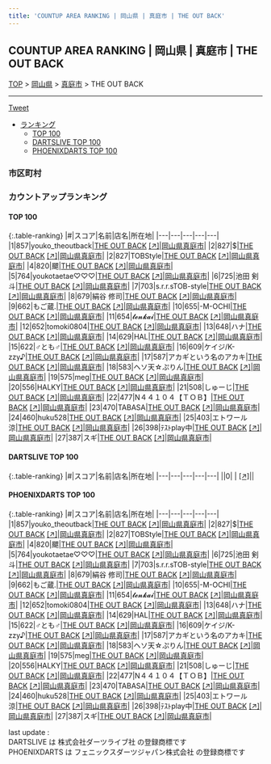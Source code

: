 ```yaml
---
title: 'COUNTUP AREA RANKING | 岡山県 | 真庭市 | THE OUT BACK'
---
```

## COUNTUP AREA RANKING | 岡山県 | 真庭市 | THE OUT BACK

[TOP](/darts/rank/) > [岡山県](/darts/rank/岡山県/) > [真庭市](/darts/rank/岡山県/真庭市/) > THE OUT BACK

___

<a href="https://twitter.com/share?ref_src=twsrc%5Etfw" data-text="COUNTUP AREA RANKING | 岡山県真庭市THE OUT BACK" class="twitter-share-button" data-hashtags="DARTSLIVE,PHOENIXDARTS,darts,ダーツ" data-show-count="false">Tweet</a>

* [ランキング](#カウントアップランキング)
    * [TOP 100](#top-100)
    * [DARTSLIVE TOP 100](#dartslive-top-100)
    * [PHOENIXDARTS TOP 100](#phoenixdarts-top-100)

### 市区町村

<ul>

</ul>

### カウントアップランキング

#### TOP 100



{:.table-ranking}
|#|スコア|名前|店名|所在地|
|---|---|---|---|---|
|1|857|<span class="rank-name-pd">youko_theoutback</span>|<a href="/darts/rank/shops/10509.html">THE OUT BACK</a> <a href="https://vs.phoenixdarts.com/jp/shop/shopDetailInfo/s_10509?s_seq=10509">[↗]</a>|<a href="/darts/rank/岡山県/真庭市">岡山県真庭市</a>|
|2|827|<span class="rank-name-pd">$</span>|<a href="/darts/rank/shops/10509.html">THE OUT BACK</a> <a href="https://vs.phoenixdarts.com/jp/shop/shopDetailInfo/s_10509?s_seq=10509">[↗]</a>|<a href="/darts/rank/岡山県/真庭市">岡山県真庭市</a>|
|2|827|<span class="rank-name-pd">TOBStyle</span>|<a href="/darts/rank/shops/10509.html">THE OUT BACK</a> <a href="https://vs.phoenixdarts.com/jp/shop/shopDetailInfo/s_10509?s_seq=10509">[↗]</a>|<a href="/darts/rank/岡山県/真庭市">岡山県真庭市</a>|
|4|820|<span class="rank-name-pd">飃</span>|<a href="/darts/rank/shops/10509.html">THE OUT BACK</a> <a href="https://vs.phoenixdarts.com/jp/shop/shopDetailInfo/s_10509?s_seq=10509">[↗]</a>|<a href="/darts/rank/岡山県/真庭市">岡山県真庭市</a>|
|5|764|<span class="rank-name-pd">youkotaetae♡♡♡</span>|<a href="/darts/rank/shops/10509.html">THE OUT BACK</a> <a href="https://vs.phoenixdarts.com/jp/shop/shopDetailInfo/s_10509?s_seq=10509">[↗]</a>|<a href="/darts/rank/岡山県/真庭市">岡山県真庭市</a>|
|6|725|<span class="rank-name-pd">池田 剣斗</span>|<a href="/darts/rank/shops/10509.html">THE OUT BACK</a> <a href="https://vs.phoenixdarts.com/jp/shop/shopDetailInfo/s_10509?s_seq=10509">[↗]</a>|<a href="/darts/rank/岡山県/真庭市">岡山県真庭市</a>|
|7|703|<span class="rank-name-pd">s.r.r.sTOB-style</span>|<a href="/darts/rank/shops/10509.html">THE OUT BACK</a> <a href="https://vs.phoenixdarts.com/jp/shop/shopDetailInfo/s_10509?s_seq=10509">[↗]</a>|<a href="/darts/rank/岡山県/真庭市">岡山県真庭市</a>|
|8|679|<span class="rank-name-pd">絹谷 修司</span>|<a href="/darts/rank/shops/10509.html">THE OUT BACK</a> <a href="https://vs.phoenixdarts.com/jp/shop/shopDetailInfo/s_10509?s_seq=10509">[↗]</a>|<a href="/darts/rank/岡山県/真庭市">岡山県真庭市</a>|
|9|662|<span class="rank-name-pd">もご蔵.</span>|<a href="/darts/rank/shops/10509.html">THE OUT BACK</a> <a href="https://vs.phoenixdarts.com/jp/shop/shopDetailInfo/s_10509?s_seq=10509">[↗]</a>|<a href="/darts/rank/岡山県/真庭市">岡山県真庭市</a>|
|10|655|<span class="rank-name-pd">-M-OCHI</span>|<a href="/darts/rank/shops/10509.html">THE OUT BACK</a> <a href="https://vs.phoenixdarts.com/jp/shop/shopDetailInfo/s_10509?s_seq=10509">[↗]</a>|<a href="/darts/rank/岡山県/真庭市">岡山県真庭市</a>|
|11|654|<span class="rank-name-pd">𝓽𝓮𝓷𝓴𝓪𝓲</span>|<a href="/darts/rank/shops/10509.html">THE OUT BACK</a> <a href="https://vs.phoenixdarts.com/jp/shop/shopDetailInfo/s_10509?s_seq=10509">[↗]</a>|<a href="/darts/rank/岡山県/真庭市">岡山県真庭市</a>|
|12|652|<span class="rank-name-pd">tomoki0804</span>|<a href="/darts/rank/shops/10509.html">THE OUT BACK</a> <a href="https://vs.phoenixdarts.com/jp/shop/shopDetailInfo/s_10509?s_seq=10509">[↗]</a>|<a href="/darts/rank/岡山県/真庭市">岡山県真庭市</a>|
|13|648|<span class="rank-name-pd">ハナ</span>|<a href="/darts/rank/shops/10509.html">THE OUT BACK</a> <a href="https://vs.phoenixdarts.com/jp/shop/shopDetailInfo/s_10509?s_seq=10509">[↗]</a>|<a href="/darts/rank/岡山県/真庭市">岡山県真庭市</a>|
|14|629|<span class="rank-name-pd">HAL</span>|<a href="/darts/rank/shops/10509.html">THE OUT BACK</a> <a href="https://vs.phoenixdarts.com/jp/shop/shopDetailInfo/s_10509?s_seq=10509">[↗]</a>|<a href="/darts/rank/岡山県/真庭市">岡山県真庭市</a>|
|15|622|<span class="rank-name-pd">♂とも♂</span>|<a href="/darts/rank/shops/10509.html">THE OUT BACK</a> <a href="https://vs.phoenixdarts.com/jp/shop/shopDetailInfo/s_10509?s_seq=10509">[↗]</a>|<a href="/darts/rank/岡山県/真庭市">岡山県真庭市</a>|
|16|609|<span class="rank-name-pd">ケイジ/K-zzy♪</span>|<a href="/darts/rank/shops/10509.html">THE OUT BACK</a> <a href="https://vs.phoenixdarts.com/jp/shop/shopDetailInfo/s_10509?s_seq=10509">[↗]</a>|<a href="/darts/rank/岡山県/真庭市">岡山県真庭市</a>|
|17|587|<span class="rank-name-pd">アカギという名のアカキ</span>|<a href="/darts/rank/shops/10509.html">THE OUT BACK</a> <a href="https://vs.phoenixdarts.com/jp/shop/shopDetailInfo/s_10509?s_seq=10509">[↗]</a>|<a href="/darts/rank/岡山県/真庭市">岡山県真庭市</a>|
|18|583|<span class="rank-name-pd">ヘソ天☆ぷりん</span>|<a href="/darts/rank/shops/10509.html">THE OUT BACK</a> <a href="https://vs.phoenixdarts.com/jp/shop/shopDetailInfo/s_10509?s_seq=10509">[↗]</a>|<a href="/darts/rank/岡山県/真庭市">岡山県真庭市</a>|
|19|575|<span class="rank-name-pd">meg</span>|<a href="/darts/rank/shops/10509.html">THE OUT BACK</a> <a href="https://vs.phoenixdarts.com/jp/shop/shopDetailInfo/s_10509?s_seq=10509">[↗]</a>|<a href="/darts/rank/岡山県/真庭市">岡山県真庭市</a>|
|20|556|<span class="rank-name-pd">HALKY</span>|<a href="/darts/rank/shops/10509.html">THE OUT BACK</a> <a href="https://vs.phoenixdarts.com/jp/shop/shopDetailInfo/s_10509?s_seq=10509">[↗]</a>|<a href="/darts/rank/岡山県/真庭市">岡山県真庭市</a>|
|21|508|<span class="rank-name-pd">しゅーじ</span>|<a href="/darts/rank/shops/10509.html">THE OUT BACK</a> <a href="https://vs.phoenixdarts.com/jp/shop/shopDetailInfo/s_10509?s_seq=10509">[↗]</a>|<a href="/darts/rank/岡山県/真庭市">岡山県真庭市</a>|
|22|477|<span class="rank-name-pd">N４４１０４【ＴＯＢ】</span>|<a href="/darts/rank/shops/10509.html">THE OUT BACK</a> <a href="https://vs.phoenixdarts.com/jp/shop/shopDetailInfo/s_10509?s_seq=10509">[↗]</a>|<a href="/darts/rank/岡山県/真庭市">岡山県真庭市</a>|
|23|470|<span class="rank-name-pd">TABASA</span>|<a href="/darts/rank/shops/10509.html">THE OUT BACK</a> <a href="https://vs.phoenixdarts.com/jp/shop/shopDetailInfo/s_10509?s_seq=10509">[↗]</a>|<a href="/darts/rank/岡山県/真庭市">岡山県真庭市</a>|
|24|460|<span class="rank-name-pd">huku528</span>|<a href="/darts/rank/shops/10509.html">THE OUT BACK</a> <a href="https://vs.phoenixdarts.com/jp/shop/shopDetailInfo/s_10509?s_seq=10509">[↗]</a>|<a href="/darts/rank/岡山県/真庭市">岡山県真庭市</a>|
|25|403|<span class="rank-name-pd">エトワール涼</span>|<a href="/darts/rank/shops/10509.html">THE OUT BACK</a> <a href="https://vs.phoenixdarts.com/jp/shop/shopDetailInfo/s_10509?s_seq=10509">[↗]</a>|<a href="/darts/rank/岡山県/真庭市">岡山県真庭市</a>|
|26|398|<span class="rank-name-pd">ﾃｽﾄplay中</span>|<a href="/darts/rank/shops/10509.html">THE OUT BACK</a> <a href="https://vs.phoenixdarts.com/jp/shop/shopDetailInfo/s_10509?s_seq=10509">[↗]</a>|<a href="/darts/rank/岡山県/真庭市">岡山県真庭市</a>|
|27|387|<span class="rank-name-pd">スギ</span>|<a href="/darts/rank/shops/10509.html">THE OUT BACK</a> <a href="https://vs.phoenixdarts.com/jp/shop/shopDetailInfo/s_10509?s_seq=10509">[↗]</a>|<a href="/darts/rank/岡山県/真庭市">岡山県真庭市</a>|


#### DARTSLIVE TOP 100



{:.table-ranking}
|#|スコア|名前|店名|所在地|
|---|---|---|---|---|
||0|<span class="rank-name-dl"> </span>|<a href="/darts/rank/shops/.html"></a> <a href="">[↗]</a>|<a href="/darts/rank//"></a>|


#### PHOENIXDARTS TOP 100



{:.table-ranking}
|#|スコア|名前|店名|所在地|
|---|---|---|---|---|
|1|857|<span class="rank-name-pd">youko_theoutback</span>|<a href="/darts/rank/shops/10509.html">THE OUT BACK</a> <a href="https://vs.phoenixdarts.com/jp/shop/shopDetailInfo/s_10509?s_seq=10509">[↗]</a>|<a href="/darts/rank/岡山県/真庭市">岡山県真庭市</a>|
|2|827|<span class="rank-name-pd">$</span>|<a href="/darts/rank/shops/10509.html">THE OUT BACK</a> <a href="https://vs.phoenixdarts.com/jp/shop/shopDetailInfo/s_10509?s_seq=10509">[↗]</a>|<a href="/darts/rank/岡山県/真庭市">岡山県真庭市</a>|
|2|827|<span class="rank-name-pd">TOBStyle</span>|<a href="/darts/rank/shops/10509.html">THE OUT BACK</a> <a href="https://vs.phoenixdarts.com/jp/shop/shopDetailInfo/s_10509?s_seq=10509">[↗]</a>|<a href="/darts/rank/岡山県/真庭市">岡山県真庭市</a>|
|4|820|<span class="rank-name-pd">飃</span>|<a href="/darts/rank/shops/10509.html">THE OUT BACK</a> <a href="https://vs.phoenixdarts.com/jp/shop/shopDetailInfo/s_10509?s_seq=10509">[↗]</a>|<a href="/darts/rank/岡山県/真庭市">岡山県真庭市</a>|
|5|764|<span class="rank-name-pd">youkotaetae♡♡♡</span>|<a href="/darts/rank/shops/10509.html">THE OUT BACK</a> <a href="https://vs.phoenixdarts.com/jp/shop/shopDetailInfo/s_10509?s_seq=10509">[↗]</a>|<a href="/darts/rank/岡山県/真庭市">岡山県真庭市</a>|
|6|725|<span class="rank-name-pd">池田 剣斗</span>|<a href="/darts/rank/shops/10509.html">THE OUT BACK</a> <a href="https://vs.phoenixdarts.com/jp/shop/shopDetailInfo/s_10509?s_seq=10509">[↗]</a>|<a href="/darts/rank/岡山県/真庭市">岡山県真庭市</a>|
|7|703|<span class="rank-name-pd">s.r.r.sTOB-style</span>|<a href="/darts/rank/shops/10509.html">THE OUT BACK</a> <a href="https://vs.phoenixdarts.com/jp/shop/shopDetailInfo/s_10509?s_seq=10509">[↗]</a>|<a href="/darts/rank/岡山県/真庭市">岡山県真庭市</a>|
|8|679|<span class="rank-name-pd">絹谷 修司</span>|<a href="/darts/rank/shops/10509.html">THE OUT BACK</a> <a href="https://vs.phoenixdarts.com/jp/shop/shopDetailInfo/s_10509?s_seq=10509">[↗]</a>|<a href="/darts/rank/岡山県/真庭市">岡山県真庭市</a>|
|9|662|<span class="rank-name-pd">もご蔵.</span>|<a href="/darts/rank/shops/10509.html">THE OUT BACK</a> <a href="https://vs.phoenixdarts.com/jp/shop/shopDetailInfo/s_10509?s_seq=10509">[↗]</a>|<a href="/darts/rank/岡山県/真庭市">岡山県真庭市</a>|
|10|655|<span class="rank-name-pd">-M-OCHI</span>|<a href="/darts/rank/shops/10509.html">THE OUT BACK</a> <a href="https://vs.phoenixdarts.com/jp/shop/shopDetailInfo/s_10509?s_seq=10509">[↗]</a>|<a href="/darts/rank/岡山県/真庭市">岡山県真庭市</a>|
|11|654|<span class="rank-name-pd">𝓽𝓮𝓷𝓴𝓪𝓲</span>|<a href="/darts/rank/shops/10509.html">THE OUT BACK</a> <a href="https://vs.phoenixdarts.com/jp/shop/shopDetailInfo/s_10509?s_seq=10509">[↗]</a>|<a href="/darts/rank/岡山県/真庭市">岡山県真庭市</a>|
|12|652|<span class="rank-name-pd">tomoki0804</span>|<a href="/darts/rank/shops/10509.html">THE OUT BACK</a> <a href="https://vs.phoenixdarts.com/jp/shop/shopDetailInfo/s_10509?s_seq=10509">[↗]</a>|<a href="/darts/rank/岡山県/真庭市">岡山県真庭市</a>|
|13|648|<span class="rank-name-pd">ハナ</span>|<a href="/darts/rank/shops/10509.html">THE OUT BACK</a> <a href="https://vs.phoenixdarts.com/jp/shop/shopDetailInfo/s_10509?s_seq=10509">[↗]</a>|<a href="/darts/rank/岡山県/真庭市">岡山県真庭市</a>|
|14|629|<span class="rank-name-pd">HAL</span>|<a href="/darts/rank/shops/10509.html">THE OUT BACK</a> <a href="https://vs.phoenixdarts.com/jp/shop/shopDetailInfo/s_10509?s_seq=10509">[↗]</a>|<a href="/darts/rank/岡山県/真庭市">岡山県真庭市</a>|
|15|622|<span class="rank-name-pd">♂とも♂</span>|<a href="/darts/rank/shops/10509.html">THE OUT BACK</a> <a href="https://vs.phoenixdarts.com/jp/shop/shopDetailInfo/s_10509?s_seq=10509">[↗]</a>|<a href="/darts/rank/岡山県/真庭市">岡山県真庭市</a>|
|16|609|<span class="rank-name-pd">ケイジ/K-zzy♪</span>|<a href="/darts/rank/shops/10509.html">THE OUT BACK</a> <a href="https://vs.phoenixdarts.com/jp/shop/shopDetailInfo/s_10509?s_seq=10509">[↗]</a>|<a href="/darts/rank/岡山県/真庭市">岡山県真庭市</a>|
|17|587|<span class="rank-name-pd">アカギという名のアカキ</span>|<a href="/darts/rank/shops/10509.html">THE OUT BACK</a> <a href="https://vs.phoenixdarts.com/jp/shop/shopDetailInfo/s_10509?s_seq=10509">[↗]</a>|<a href="/darts/rank/岡山県/真庭市">岡山県真庭市</a>|
|18|583|<span class="rank-name-pd">ヘソ天☆ぷりん</span>|<a href="/darts/rank/shops/10509.html">THE OUT BACK</a> <a href="https://vs.phoenixdarts.com/jp/shop/shopDetailInfo/s_10509?s_seq=10509">[↗]</a>|<a href="/darts/rank/岡山県/真庭市">岡山県真庭市</a>|
|19|575|<span class="rank-name-pd">meg</span>|<a href="/darts/rank/shops/10509.html">THE OUT BACK</a> <a href="https://vs.phoenixdarts.com/jp/shop/shopDetailInfo/s_10509?s_seq=10509">[↗]</a>|<a href="/darts/rank/岡山県/真庭市">岡山県真庭市</a>|
|20|556|<span class="rank-name-pd">HALKY</span>|<a href="/darts/rank/shops/10509.html">THE OUT BACK</a> <a href="https://vs.phoenixdarts.com/jp/shop/shopDetailInfo/s_10509?s_seq=10509">[↗]</a>|<a href="/darts/rank/岡山県/真庭市">岡山県真庭市</a>|
|21|508|<span class="rank-name-pd">しゅーじ</span>|<a href="/darts/rank/shops/10509.html">THE OUT BACK</a> <a href="https://vs.phoenixdarts.com/jp/shop/shopDetailInfo/s_10509?s_seq=10509">[↗]</a>|<a href="/darts/rank/岡山県/真庭市">岡山県真庭市</a>|
|22|477|<span class="rank-name-pd">N４４１０４【ＴＯＢ】</span>|<a href="/darts/rank/shops/10509.html">THE OUT BACK</a> <a href="https://vs.phoenixdarts.com/jp/shop/shopDetailInfo/s_10509?s_seq=10509">[↗]</a>|<a href="/darts/rank/岡山県/真庭市">岡山県真庭市</a>|
|23|470|<span class="rank-name-pd">TABASA</span>|<a href="/darts/rank/shops/10509.html">THE OUT BACK</a> <a href="https://vs.phoenixdarts.com/jp/shop/shopDetailInfo/s_10509?s_seq=10509">[↗]</a>|<a href="/darts/rank/岡山県/真庭市">岡山県真庭市</a>|
|24|460|<span class="rank-name-pd">huku528</span>|<a href="/darts/rank/shops/10509.html">THE OUT BACK</a> <a href="https://vs.phoenixdarts.com/jp/shop/shopDetailInfo/s_10509?s_seq=10509">[↗]</a>|<a href="/darts/rank/岡山県/真庭市">岡山県真庭市</a>|
|25|403|<span class="rank-name-pd">エトワール涼</span>|<a href="/darts/rank/shops/10509.html">THE OUT BACK</a> <a href="https://vs.phoenixdarts.com/jp/shop/shopDetailInfo/s_10509?s_seq=10509">[↗]</a>|<a href="/darts/rank/岡山県/真庭市">岡山県真庭市</a>|
|26|398|<span class="rank-name-pd">ﾃｽﾄplay中</span>|<a href="/darts/rank/shops/10509.html">THE OUT BACK</a> <a href="https://vs.phoenixdarts.com/jp/shop/shopDetailInfo/s_10509?s_seq=10509">[↗]</a>|<a href="/darts/rank/岡山県/真庭市">岡山県真庭市</a>|
|27|387|<span class="rank-name-pd">スギ</span>|<a href="/darts/rank/shops/10509.html">THE OUT BACK</a> <a href="https://vs.phoenixdarts.com/jp/shop/shopDetailInfo/s_10509?s_seq=10509">[↗]</a>|<a href="/darts/rank/岡山県/真庭市">岡山県真庭市</a>|


<div class="footer border-top border-gray-light mt-5 pt-3 text-right text-gray">
    last update : <span style="font-weight: italic" id="foot_last_modified"></span><br />
    DARTSLIVE は 株式会社ダーツライブ社 の登録商標です<br />
    PHOENIXDARTS は フェニックスダーツジャパン株式会社 の登録商標です<br />
</div>

<script src="https://cdnjs.cloudflare.com/ajax/libs/jquery.tablesorter/2.31.3/js/jquery.tablesorter.min.js" integrity="sha512-qzgd5cYSZcosqpzpn7zF2ZId8f/8CHmFKZ8j7mU4OUXTNRd5g+ZHBPsgKEwoqxCtdQvExE5LprwwPAgoicguNg==" crossorigin="anonymous" referrerpolicy="no-referrer"></script>
<link rel="stylesheet" href="https://cdnjs.cloudflare.com/ajax/libs/jquery.tablesorter/2.31.3/css/theme.default.min.css" integrity="sha512-wghhOJkjQX0Lh3NSWvNKeZ0ZpNn+SPVXX1Qyc9OCaogADktxrBiBdKGDoqVUOyhStvMBmJQ8ZdMHiR3wuEq8+w==" crossorigin="anonymous" referrerpolicy="no-referrer" />
<script>
$(function() {
    $(".table-ranking").tablesorter({sortList:[[0, 0]]});
    $("#foot_last_modified").text(formatDate(new Date(document.lastModified), 'yyyy-MM-dd HH:mm:ss'));
});
</script>

<script async src="https://platform.twitter.com/widgets.js" charset="utf-8"></script>